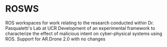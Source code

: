 # ROSWS
ROS workspaces for work relating to the research conducted within Dr. Pasqualetti's Lab at UCR
Development of an experimental framework to characterize the effect of malicious intent on cyber-physical systems using ROS.
Support for AR.Drone 2.0 with no changes
